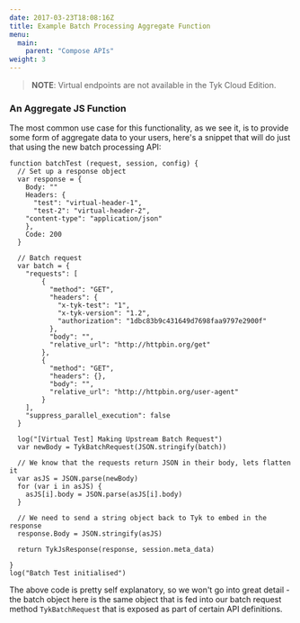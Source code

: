 ```yaml
---
date: 2017-03-23T18:08:16Z
title: Example Batch Processing Aggregate Function
menu:
  main:
    parent: "Compose APIs"
weight: 3 
---
```


> **NOTE**: Virtual endpoints are not available in the Tyk Cloud Edition.

### An Aggregate JS Function

The most common use case for this functionality, as we see it, is to provide some form of aggregate data to your users, here's a snippet that will do just that using the new batch processing API:

```{.copyWrapper}
function batchTest (request, session, config) {
  // Set up a response object
  var response = {
    Body: ""
    Headers: {
      "test": "virtual-header-1",
      "test-2": "virtual-header-2",
    "content-type": "application/json"
    },
    Code: 200
  }
    
  // Batch request
  var batch = {
    "requests": [
        {
          "method": "GET",
          "headers": {
            "x-tyk-test": "1",
            "x-tyk-version": "1.2",
            "authorization": "1dbc83b9c431649d7698faa9797e2900f"
          },
          "body": "",
          "relative_url": "http://httpbin.org/get"
        },
        {
          "method": "GET",
          "headers": {},
          "body": "",
          "relative_url": "http://httpbin.org/user-agent"
        }
    ],
    "suppress_parallel_execution": false
  }
    
  log("[Virtual Test] Making Upstream Batch Request")
  var newBody = TykBatchRequest(JSON.stringify(batch))
    
  // We know that the requests return JSON in their body, lets flatten it
  var asJS = JSON.parse(newBody)
  for (var i in asJS) {
    asJS[i].body = JSON.parse(asJS[i].body)
  }
    
  // We need to send a string object back to Tyk to embed in the response
  response.Body = JSON.stringify(asJS)
    
  return TykJsResponse(response, session.meta_data)
    
}
log("Batch Test initialised")
```

The above code is pretty self explanatory, so we won't go into great detail - the batch object here is the same object that is fed into our batch request method `TykBatchRequest` that is exposed as part of certain API definitions.